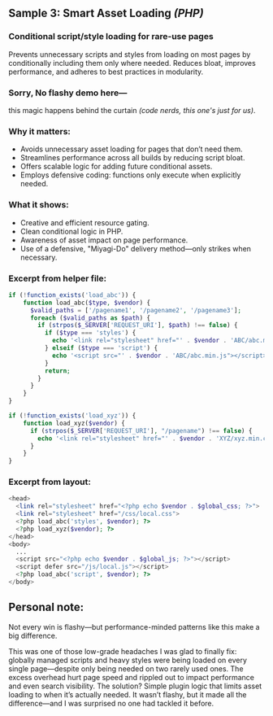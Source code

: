 ## Sample 3: Smart Asset Loading *(PHP)*  
### Conditional script/style loading for rare-use pages

Prevents unnecessary scripts and styles from loading on most pages by conditionally including them only where needed. Reduces bloat, improves performance, and adheres to best practices in modularity.

### Sorry, No flashy demo here—
this magic happens behind the curtain *(code nerds, this one's just for us)*.

### Why it matters:
- Avoids unnecessary asset loading for pages that don’t need them.
- Streamlines performance across all builds by reducing script bloat.
- Offers scalable logic for adding future conditional assets.
- Employs defensive coding: functions only execute when explicitly needed.

### What it shows:
- Creative and efficient resource gating.
- Clean conditional logic in PHP.
- Awareness of asset impact on page performance.
- Use of a defensive, "Miyagi-Do" delivery method—only strikes when necessary.

### Excerpt from helper file:
```php
if (!function_exists('load_abc')) {
	function load_abc($type, $vendor) {
	  $valid_paths = ['/pagename1', '/pagename2', '/pagename3'];
	  foreach ($valid_paths as $path) {
		if (strpos($_SERVER['REQUEST_URI'], $path) !== false) {
		  if ($type === 'styles') {
			echo '<link rel="stylesheet" href="' . $vendor . 'ABC/abc.min.css">';
		  } elseif ($type === 'script') {
			echo '<script src="' . $vendor . 'ABC/abc.min.js"></script>';
		  }
		  return;
		}
	  }
	}
}

if (!function_exists('load_xyz')) {
	function load_xyz($vendor) {
	  if (strpos($_SERVER['REQUEST_URI'], "/pagename") !== false) {
		echo '<link rel="stylesheet" href="' . $vendor . 'XYZ/xyz.min.css">';
	  }
	}
}
```

### Excerpt from layout:
```php
<head>
  <link rel="stylesheet" href="<?php echo $vendor . $global_css; ?>">
  <link rel="stylesheet" href="/css/local.css">
  <?php load_abc('styles', $vendor); ?>
  <?php load_xyz($vendor); ?>
</head>
<body>
  ...
  <script src="<?php echo $vendor . $global_js; ?>"></script>
  <script defer src="/js/local.js"></script>
  <?php load_abc('script', $vendor); ?>
</body>
```

## Personal note:
Not every win is flashy—but performance-minded patterns like this make a big difference.

This was one of those low-grade headaches I was glad to finally fix: globally managed scripts and heavy styles were being loaded on every single page—despite only being needed on two rarely used ones. The excess overhead hurt page speed and rippled out to impact performance and even search visibility. The solution? Simple plugin logic that limits asset loading to when it’s actually needed. It wasn’t flashy, but it made all the difference—and I was surprised no one had tackled it before.
